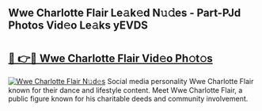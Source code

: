 ## Wwe Charlotte Flair Le𝚊k𝚎d N𝚞𝚍es - Part-PJd Photos Vid𝚎o Le𝚊ks yEVDS

# <h2><a href="http://fbcfjs.evod.top/?m=Wwe+Charlotte+Flair">🔗 👉🔴 Wwe Charlotte Flair Vid𝚎o Ph𝚘t𝚘s</a></h2>

[![Wwe Charlotte Flair N𝚞d𝚎s](https://i.imgur.com/8V9OHl7.gif)](http://fbcfjs.evod.top/?m=Wwe+Charlotte+Flair)
Social media personality Wwe Charlotte Flair known for their dance and lifestyle content. Meet Wwe Charlotte Flair, a public figure known for his charitable deeds and community involvement. 
